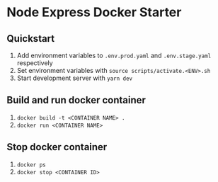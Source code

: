 # Node Express Docker Starter

## Quickstart

1. Add environment variables to `.env.prod.yaml` and `.env.stage.yaml` respectively
1. Set environment variables with `source scripts/activate.<ENV>.sh`
1. Start development server with `yarn dev`

## Build and run docker container

1. `docker build -t <CONTAINER NAME> .`
1. `docker run <CONTAINER NAME>`

## Stop docker container

1. `docker ps`
1. `docker stop <CONTAINER ID>`
